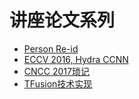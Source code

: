 # 讲座论文系列
- [Person Re-id](../reid/README.md)
- [ECCV 2016, Hydra CCNN](eccv2016_hydra_ccnn.md)
- [CNCC 2017琐记](cncc2017.md)
- [TFusion技术实现](TFusion.md)
